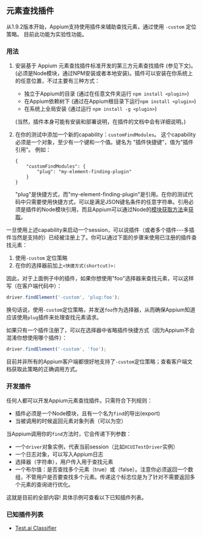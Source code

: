 ## 元素查找插件

从1.9.2版本开始，Appium支持使用插件来辅助查找元素，通过使用 `-custom` 定位策略。 目前此功能为实验性功能。

### 用法

1. 安装基于 Appium 元素查找插件标准开发的第三方元素查找插件 (参见下文)。 (必须是Node模块，通过NPM安装或者本地安装)。插件可以安装在你系统上的任意位置，不过主要有三种方式：
    * 独立于Appium的目录 (通过在任意文件夹运行 `npm install <plugin>`)
    * 在Appium依赖树下 (通过在Appium根目录下运行`npm install <plugin>`)
    * 在系统上全局安装 (通过运行 `npm install -g <plugin>`)

    (当然，插件本身可能有安装和部署说明，在插件的文档中会有详细说明。)

2. 在你的测试中添加一个新的capability：`customFindModules`。 这个capability必须是一个对象，至少有一个键和一个值。键名为 "插件快捷键"，值为"插件引用"。 例如：

    ```
    {
        "customFindModules": {
            "plug": "my-element-finding-plugin"
        }
    }
    ```

    "plug"是快捷方式，而"my-element-finding-plugin"是引用。在你的测试代码中只需要使用快捷方式，可以是满足JSON键名条件的任意字符串。引用必须是插件的Node模块引用，而且Appium可以通过Node的[模块获取方法](https://medium.freecodecamp.org/requiring-modules-in-node-js-everything-you-need-to-know-e7fbd119be8)来[获取](https://nodejs.org/api/modules.html#modules_require)。

一旦使用上述capability来启动一个session，可以说插件（或者多个插件---多插件当然是支持的）已经被注册上了。你可以通过下面的步骤来使用已注册的插件查找元素：

1. 使用`-custom` 定位策略
2. 在你的选择器前加上`<快捷方式(shortcut)>:`

因此，对于上面例子中的插件，如果你想使用"foo"选择器来查找元素，可以这样写（在客户端代码中）：

```js
driver.findElement('-custom', 'plug:foo');
```

换句话说，使用`-custom`定位策略，并发送`foo`作为选择器，从而确保Appium知道应该使用`plug`插件来处理查找元素请求。

如果只有一个插件注册了，可以在选择器中省略插件快捷方式（因为Appium不会混淆你想使用哪个插件）：

```js
driver.findElement('-custom', 'foo');
```

目前并非所有的Appium客户端都很好地支持了`-custom`定位策略；查看客户端文档获取此策略的正确调用方式。 

### 开发插件

任何人都可以开发Appium元素查找插件。只需符合下列规则：

* 插件必须是一个Node模块，且有一个名为`find`的导出(export)
* 当被调用的时候返回元素对象列表（可以为空）

当Appium调用你的`find`方法时，它会传递下列参数：

* 一个`driver`对象实例，代表当前session（比如`XCUITestDriver`实例）
* 一个日志对象，可以写入Appium日志
* 选择器（字符串），用户传入用于查找元素
* 一个布尔值：是否查找多个元素（true）或（false）。注意你必须返回一个数组，不管用户是否要查找多个元素。传递这个标志位是为了针对不需要返回多个元素的查询进行优化。

这就是目前的全部内容! 具体示例可查看以下已知插件列表。


### 已知插件列表

* [Test.ai Classifier](https://github.com/testdotai/appium-classifier-plugin)
